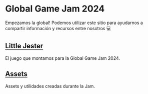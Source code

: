 # Global Game Jam 2024

Empezamos la global! Podemos utilizar este sitio para ayudarnos a compartir información y recursos entre nosotros 💻

## [Little Jester]('www.linkanuestrojueguico.dev')

El juego que montamos para la Global Game Jam 2024.

## [Assets](./recursos.md)

Assets y utilidades creadas durante la Jam.